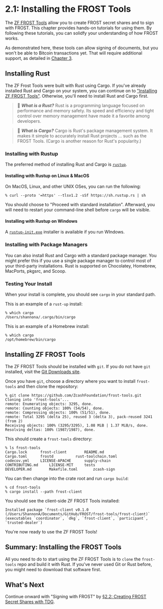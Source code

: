 # 2.1: Installing the FROST Tools

The [ZF FROST Tools](https://github.com/ZcashFoundation/frost-tools)
allow you to create FROST secret shares and to sign with FROST. This
chapter provides hands-on tutorials for using them. By following these
tutorials, you can solidfy your understanding of how FROST works.

As demonstrated here, these tools can allow signing of documents, but
you won't be able to Bitcoin transactions yet. That will require
additional support, as detailed in [Chapter
3](03_0_FROST_and_Bitcoin.md).

## Installing Rust

The ZF Frost Tools were built with Rust using Cargo. If you've already
installed Rust and Cargo on your system, you can continue on to
["Installing ZF FROST Tools"](). Otherwise, you'll need to install
Rust and Cargo first.

> :book: ***What is a Rust?*** Rust is a programming language focused
on performance and memory safety. Its speed and efficiency and tight
control over memory management have made it a favorite among developers.

> :book: ***What is Cargo?*** Cargo is Rust's package management
system. It makes it simple to accurately install Rust projects
... such as the FROST Tools. (Cargo is another reason for Rust's
popularity.)

### Installing with Rustup

The preferred method of installing Rust and Cargo is
[`rustup`](https://www.rust-lang.org/tools/install).

#### Installing with Rustup on Linux & MacOS

On MacOS, Linux, and other UNIX OSes, you can run the following:
```
% curl --proto '=https' --tlsv1.2 -sSf https://sh.rustup.rs | sh
```

You should choose to "Proceed with standard installation". Afterward,
you will need to restart your command-line shell before `cargo` will
be visible.

#### Installing with Rustup on Windows

A [`rustup-init.exe`](https://rustup.rs/) installer is available if
you run WIndows.

### Installing with Package Managers

You can also install Rust and Cargo with a standard package
manager. You might prefer this if you use a single package manager to
control most of your third-party installations. Rust is supported on
Chocolatey, Homebrew, MacPorts, pkgsrc, and Scoop.

### Testing Your Install

When your install is complete, you should see `cargo` in your standard
path.

This is an example of a `rust-up` install:

```
% which cargo
/Users/shannona/.cargo/bin/cargo
```

This is an example of a Homebrew install:

```
% which cargo
/opt/homebrew/bin/cargo
```

## Installing ZF FROST Tools

The ZF FROST Tools should be installed with `git`. If you do not have
`git` installed, visit the [Git Downloads
site](https://git-scm.com/downloads).

Once you have `git`, choose a directory where you want to install
`frost-tools` and then clone the repository:

```
% git clone https://github.com/ZcashFoundation/frost-tools.git
Cloning into 'frost-tools'...
remote: Enumerating objects: 3295, done.
remote: Counting objects: 100% (54/54), done.
remote: Compressing objects: 100% (51/51), done.
remote: Total 3295 (delta 25), reused 3 (delta 3), pack-reused 3241 (from 2)
Receiving objects: 100% (3295/3295), 1.08 MiB | 1.37 MiB/s, done.
Resolving deltas: 100% (1987/1987), done.
```
This should create a `frost-tools` directory:
```
% ls frost-tools 
Cargo.lock		frost-client		README.md
Cargo.toml		frostd			rust-toolchain.toml
codecov.yml		LICENSE-APACHE		supply-chain
CONTRIBUTING.md		LICENSE-MIT		tests
DEVELOPER.md		Makefile.toml		zcash-sign
```
You can then change into the crate root and run `cargo build`:

```
% cd frost-tools
% cargo install --path frost-client  
```

You should see the client-side ZF FROST Tools installed:

```
Installed package `frost-client v0.1.0 (/Users/ShannonA/Documents/GitHub/FROST/frost-tools/frost-client)` (executables `coordinator`, `dkg`, `frost-client`, `participant`, `trusted-dealer`)
```

You're now ready to use the ZF FROST Tools!

## Summary: Installing the FROST Tools

All you need to do to start using the ZF FROST Tools is to `clone` the
`frost-tools` repo and build it with Rust. If you've never used Git or
Rust before, you might need to download that software first.

## What's Next

Continue onward with "Signing with FROST" by [§2.2: Creating FROST Secret Shares with TDG](02_2_Creating_FROST_Secret_Shares_with_TDG.md).
